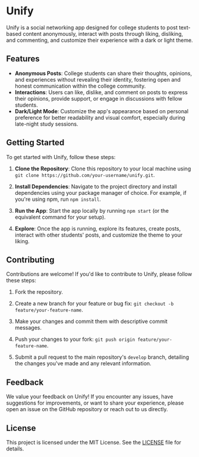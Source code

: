 # Unify

Unify is a social networking app designed for college students to post text-based content anonymously, interact with posts through liking, disliking, and commenting, and customize their experience with a dark or light theme.

## Features

- **Anonymous Posts**: College students can share their thoughts, opinions, and experiences without revealing their identity, fostering open and honest communication within the college community.
- **Interactions**: Users can like, dislike, and comment on posts to express their opinions, provide support, or engage in discussions with fellow students.
- **Dark/Light Mode**: Customize the app's appearance based on personal preference for better readability and visual comfort, especially during late-night study sessions.

## Getting Started

To get started with Unify, follow these steps:

1. **Clone the Repository**: Clone this repository to your local machine using `git clone https://github.com/your-username/unify.git`.

2. **Install Dependencies**: Navigate to the project directory and install dependencies using your package manager of choice. For example, if you're using npm, run `npm install`.

3. **Run the App**: Start the app locally by running `npm start` (or the equivalent command for your setup).

4. **Explore**: Once the app is running, explore its features, create posts, interact with other students' posts, and customize the theme to your liking.

## Contributing

Contributions are welcome! If you'd like to contribute to Unify, please follow these steps:

1. Fork the repository.

2. Create a new branch for your feature or bug fix: `git checkout -b feature/your-feature-name`.

3. Make your changes and commit them with descriptive commit messages.

4. Push your changes to your fork: `git push origin feature/your-feature-name`.

5. Submit a pull request to the main repository's `develop` branch, detailing the changes you've made and any relevant information.

## Feedback

We value your feedback on Unify! If you encounter any issues, have suggestions for improvements, or want to share your experience, please open an issue on the GitHub repository or reach out to us directly.

## License

This project is licensed under the MIT License. See the [LICENSE](LICENSE) file for details.

